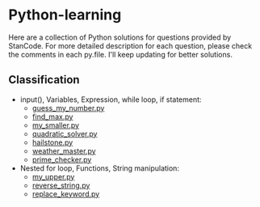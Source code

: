 # Python-learning
Here are a collection of Python solutions for questions provided by StanCode. For more detailed description for each question, please check the comments in each py.file. I'll keep updating for better solutions.

## Classification
 - input(), Variables, Expression, while loop, if statement:
   - [guess_my_number.py](https://github.com/Jiayikung/Python-learning/blob/main/guess_my_number.py)
   - [find_max.py](https://github.com/Jiayikung/Python-learning/blob/main/find_max.py)
   - [my_smaller.py](https://github.com/Jiayikung/Python-learning/blob/main/my_smaller.py)
   - [quadratic_solver.py](https://github.com/Jiayikung/Python-learning/blob/main/quadratic_solver.py)
   - [hailstone.py](https://github.com/Jiayikung/Python-learning/blob/main/hailstone.py)
   - [weather_master.py](https://github.com/Jiayikung/Python-learning/blob/main/weather_master.py)
   - [prime_checker.py](https://github.com/Jiayikung/Python-learning/blob/main/prime_checker.py)
 - Nested for loop, Functions, String manipulation:
   - [my_upper.py](https://github.com/Jiayikung/Python-learning/blob/main/my_upper.py)
   - [reverse_string.py](https://github.com/Jiayikung/Python-learning/blob/main/reverse_string.py)
   - [replace_keyword.py](https://github.com/Jiayikung/Python-learning/blob/main/replace_keyword.py)
     
